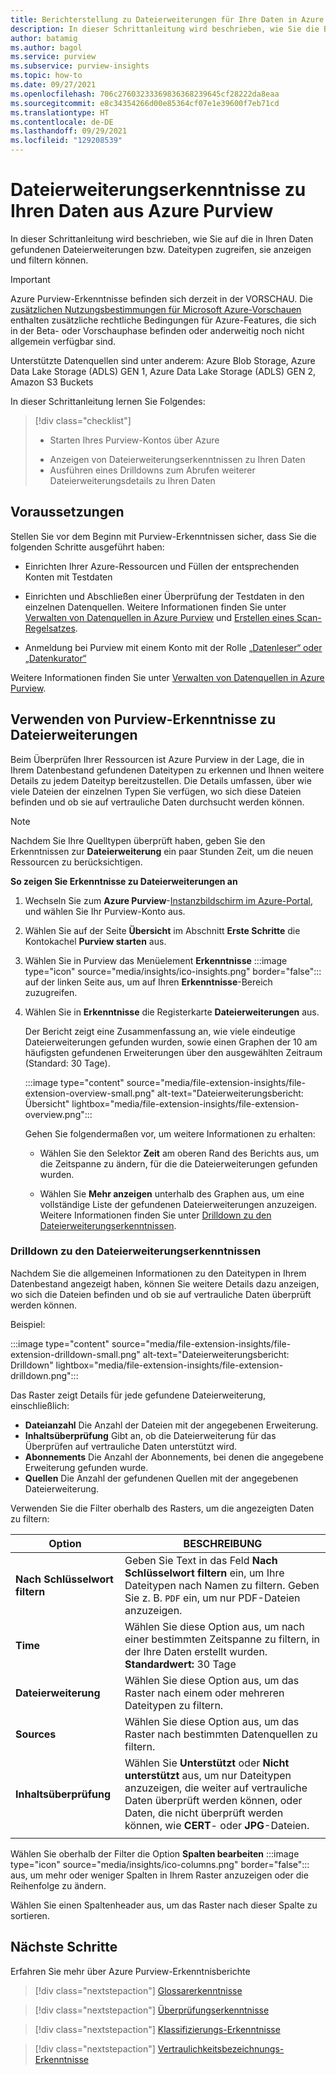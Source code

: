 ```yaml
---
title: Berichterstellung zu Dateierweiterungen für Ihre Daten in Azure Purview mit Purview-Erkenntnissen
description: In dieser Schrittanleitung wird beschrieben, wie Sie die Berichterstellung zu Dateierweiterungen für Ihre Daten in Purview anzeigen und verwenden können.
author: batamig
ms.author: bagol
ms.service: purview
ms.subservice: purview-insights
ms.topic: how-to
ms.date: 09/27/2021
ms.openlocfilehash: 706c27603233369836368239645cf28222da8eaa
ms.sourcegitcommit: e8c34354266d00e85364cf07e1e39600f7eb71cd
ms.translationtype: HT
ms.contentlocale: de-DE
ms.lasthandoff: 09/29/2021
ms.locfileid: "129208539"
---
```

# <a name="file-extension-insights-about-your-data-from-azure-purview"></a>Dateierweiterungserkenntnisse zu Ihren Daten aus Azure Purview 

In dieser Schrittanleitung wird beschrieben, wie Sie auf die in Ihren Daten gefundenen Dateierweiterungen bzw. Dateitypen zugreifen, sie anzeigen und filtern können.

> [!IMPORTANT]
> Azure Purview-Erkenntnisse befinden sich derzeit in der VORSCHAU. Die [zusätzlichen Nutzungsbestimmungen für Microsoft Azure-Vorschauen](https://azure.microsoft.com/support/legal/preview-supplemental-terms/) enthalten zusätzliche rechtliche Bedingungen für Azure-Features, die sich in der Beta- oder Vorschauphase befinden oder anderweitig noch nicht allgemein verfügbar sind.

Unterstützte Datenquellen sind unter anderem: Azure Blob Storage, Azure Data Lake Storage (ADLS) GEN 1, Azure Data Lake Storage (ADLS) GEN 2, Amazon S3 Buckets

In dieser Schrittanleitung lernen Sie Folgendes:
> [!div class="checklist"]
> * Starten Ihres Purview-Kontos über Azure 
> - Anzeigen von Dateierweiterungserkenntnissen zu Ihren Daten
> - Ausführen eines Drilldowns zum Abrufen weiterer Dateierweiterungsdetails zu Ihren Daten

## <a name="prerequisites"></a>Voraussetzungen

Stellen Sie vor dem Beginn mit Purview-Erkenntnissen sicher, dass Sie die folgenden Schritte ausgeführt haben:

- Einrichten Ihrer Azure-Ressourcen und Füllen der entsprechenden Konten mit Testdaten

- Einrichten und Abschließen einer Überprüfung der Testdaten in den einzelnen Datenquellen. Weitere Informationen finden Sie unter [Verwalten von Datenquellen in Azure Purview](manage-data-sources.md) und [Erstellen eines Scan-Regelsatzes](create-a-scan-rule-set.md).

- Anmeldung bei Purview mit einem Konto mit der Rolle [„Datenleser“ oder „Datenkurator“](catalog-permissions.md#roles)


Weitere Informationen finden Sie unter [Verwalten von Datenquellen in Azure Purview](manage-data-sources.md).

## <a name="use-purview-file-extension-insights"></a>Verwenden von Purview-Erkenntnisse zu Dateierweiterungen

Beim Überprüfen Ihrer Ressourcen ist Azure Purview in der Lage, die in Ihrem Datenbestand gefundenen Dateitypen zu erkennen und Ihnen weitere Details zu jedem Dateityp bereitzustellen. Die Details umfassen, über wie viele Dateien der einzelnen Typen Sie verfügen, wo sich diese Dateien befinden und ob sie auf vertrauliche Daten durchsucht werden können.

> [!NOTE]
> Nachdem Sie Ihre Quelltypen überprüft haben, geben Sie den Erkenntnissen zur **Dateierweiterung** ein paar Stunden Zeit, um die neuen Ressourcen zu berücksichtigen.

**So zeigen Sie Erkenntnisse zu Dateierweiterungen an**

1. Wechseln Sie zum **Azure Purview**-[Instanzbildschirm im Azure-Portal](https://aka.ms/purviewportal), und wählen Sie Ihr Purview-Konto aus.

1. Wählen Sie auf der Seite **Übersicht** im Abschnitt **Erste Schritte** die Kontokachel **Purview starten** aus.

1. Wählen Sie in Purview das Menüelement **Erkenntnisse** :::image type="icon" source="media/insights/ico-insights.png" border="false"::: auf der linken Seite aus, um auf Ihren **Erkenntnisse**-Bereich zuzugreifen.
    
1. Wählen Sie in **Erkenntnisse** die Registerkarte **Dateierweiterungen** aus.

    Der Bericht zeigt eine Zusammenfassung an, wie viele eindeutige Dateierweiterungen gefunden wurden, sowie einen Graphen der 10 am häufigsten gefundenen Erweiterungen über den ausgewählten Zeitraum (Standard: 30 Tage).

    :::image type="content" source="media/file-extension-insights/file-extension-overview-small.png" alt-text="Dateierweiterungsbericht: Übersicht" lightbox="media/file-extension-insights/file-extension-overview.png":::

    Gehen Sie folgendermaßen vor, um weitere Informationen zu erhalten:

    - Wählen Sie den Selektor **Zeit** am oberen Rand des Berichts aus, um die Zeitspanne zu ändern, für die die Dateierweiterungen gefunden wurden.
    
    - Wählen Sie **Mehr anzeigen** unterhalb des Graphen aus, um eine vollständige Liste der gefundenen Dateierweiterungen anzuzeigen. Weitere Informationen finden Sie unter [Drilldown zu den Dateierweiterungserkenntnissen](#file-extension-insights-drilldown). 

### <a name="file-extension-insights-drilldown"></a>Drilldown zu den Dateierweiterungserkenntnissen

Nachdem Sie die allgemeinen Informationen zu den Dateitypen in Ihrem Datenbestand angezeigt haben, können Sie weitere Details dazu anzeigen, wo sich die Dateien befinden und ob sie auf vertrauliche Daten überprüft werden können.

Beispiel:

:::image type="content" source="media/file-extension-insights/file-extension-drilldown-small.png" alt-text="Dateierweiterungsbericht: Drilldown" lightbox="media/file-extension-insights/file-extension-drilldown.png":::

Das Raster zeigt Details für jede gefundene Dateierweiterung, einschließlich:

- **Dateianzahl** Die Anzahl der Dateien mit der angegebenen Erweiterung.
- **Inhaltsüberprüfung** Gibt an, ob die Dateierweiterung für das Überprüfen auf vertrauliche Daten unterstützt wird.
- **Abonnements** Die Anzahl der Abonnements, bei denen die angegebene Erweiterung gefunden wurde.
- **Quellen** Die Anzahl der gefundenen Quellen mit der angegebenen Dateierweiterung.



Verwenden Sie die Filter oberhalb des Rasters, um die angezeigten Daten zu filtern:

|Option  |BESCHREIBUNG  |
|---------|---------|
|**Nach Schlüsselwort filtern**     |    Geben Sie Text in das Feld **Nach Schlüsselwort filtern** ein, um Ihre Dateitypen nach Namen zu filtern. Geben Sie z. B. `PDF` ein, um nur PDF-Dateien anzuzeigen.     |
|**Time**        | Wählen Sie diese Option aus, um nach einer bestimmten Zeitspanne zu filtern, in der Ihre Daten erstellt wurden. <br>**Standardwert:** 30 Tage  |
|**Dateierweiterung**     |Wählen Sie diese Option aus, um das Raster nach einem oder mehreren Dateitypen zu filtern.        |
|**Sources**    |Wählen Sie diese Option aus, um das Raster nach bestimmten Datenquellen zu filtern. |
|**Inhaltsüberprüfung**     |Wählen Sie **Unterstützt** oder **Nicht unterstützt** aus, um nur Dateitypen anzuzeigen, die weiter auf vertrauliche Daten überprüft werden können, oder Daten, die nicht überprüft werden können, wie **CERT**- oder **JPG**-Dateien. |
| | |

Wählen Sie oberhalb der Filter die Option **Spalten bearbeiten** :::image type="icon" source="media/insights/ico-columns.png" border="false"::: aus, um mehr oder weniger Spalten in Ihrem Raster anzuzeigen oder die Reihenfolge zu ändern. 

Wählen Sie einen Spaltenheader aus, um das Raster nach dieser Spalte zu sortieren.
## <a name="next-steps"></a>Nächste Schritte

Erfahren Sie mehr über Azure Purview-Erkenntnisberichte
> [!div class="nextstepaction"]
> [Glossarerkenntnisse](glossary-insights.md)

> [!div class="nextstepaction"]
> [Überprüfungserkenntnisse](scan-insights.md)

> [!div class="nextstepaction"]
> [Klassifizierungs-Erkenntnisse](./classification-insights.md)

> [!div class="nextstepaction"]
> [Vertraulichkeitsbezeichnungs-Erkenntnisse](sensitivity-insights.md)
